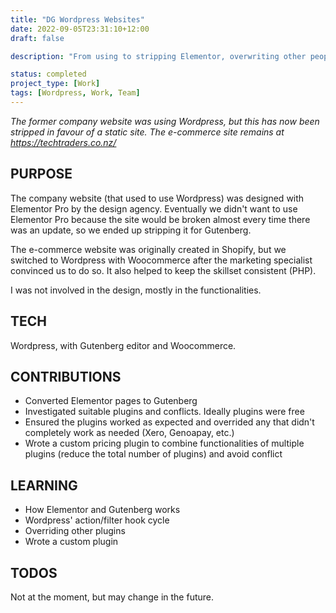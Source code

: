 ```yaml
---
title: "DG Wordpress Websites"
date: 2022-09-05T23:31:10+12:00
draft: false

description: "From using to stripping Elementor, overwriting other people's plugins to writing custom plugins."

status: completed
project_type: [Work]
tags: [Wordpress, Work, Team]
---
```


*The former company website was using Wordpress, but this has now been stripped in favour of a static site. The e-commerce site remains at https://techtraders.co.nz/*

## PURPOSE

The company website (that used to use Wordpress) was designed with Elementor Pro by the design agency. Eventually we didn't want to use Elementor Pro because the site would be broken almost every time there was an update, so we ended up stripping it for Gutenberg.

The e-commerce website was originally created in Shopify, but we switched to Wordpress with Woocommerce after the marketing specialist convinced us to do so. It also helped to keep the skillset consistent (PHP).

I was not involved in the design, mostly in the functionalities.

## TECH

Wordpress, with Gutenberg editor and Woocommerce.

## CONTRIBUTIONS

- Converted Elementor pages to Gutenberg
- Investigated suitable plugins and conflicts. Ideally plugins were free
- Ensured the plugins worked as expected and overrided any that didn't completely work as needed (Xero, Genoapay, etc.)
- Wrote a custom pricing plugin to combine functionalities of multiple plugins (reduce the total number of plugins) and avoid conflict

## LEARNING

- How Elementor and Gutenberg works
- Wordpress' action/filter hook cycle
- Overriding other plugins
- Wrote a custom plugin

## TODOS

Not at the moment, but may change in the future.
